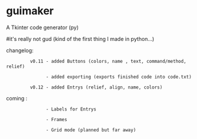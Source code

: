 # guimaker
A Tkinter code generator (py)

#it's really not gud (kind of the first thing I made in python...)

changelog:

             v0.11 - added Buttons (colors, name , text, command/method, relief)

                   - added exporting (exports finished code into code.txt)

             v0.12 - added Entrys (relief, align, name, colors)

coming :

                   - Labels for Entrys
            
                   - Frames
            
                   - Grid mode (planned but far away)
